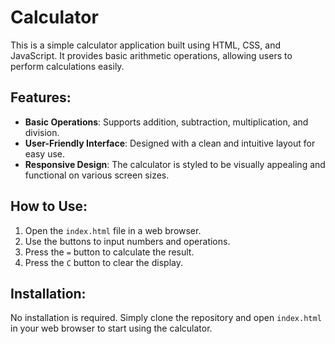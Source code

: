 # Calculator

This is a simple calculator application built using HTML, CSS, and JavaScript. It provides basic arithmetic operations, allowing users to perform calculations easily.

## Features:
- **Basic Operations**: Supports addition, subtraction, multiplication, and division.
- **User-Friendly Interface**: Designed with a clean and intuitive layout for easy use.
- **Responsive Design**: The calculator is styled to be visually appealing and functional on various screen sizes.

## How to Use:
1. Open the `index.html` file in a web browser.
2. Use the buttons to input numbers and operations.
3. Press the `=` button to calculate the result.
4. Press the `C` button to clear the display.

## Installation:
No installation is required. Simply clone the repository and open `index.html` in your web browser to start using the calculator.
